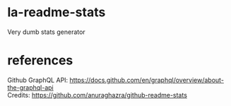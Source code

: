 # la-readme-stats
Very dumb stats generator

# references
Github GraphQL API: https://docs.github.com/en/graphql/overview/about-the-graphql-api  
Credits: https://github.com/anuraghazra/github-readme-stats  